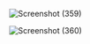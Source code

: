 ![Screenshot (359)](https://github.com/OMarMdo/CVV/assets/120013869/ef615d67-bbef-4b23-8ad1-6022475aa159)

![Screenshot (360)](https://github.com/OMarMdo/CVV/assets/120013869/77dc6884-a1a7-4cfd-a005-1372b3692007)
